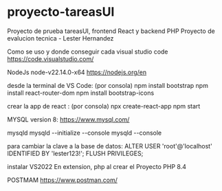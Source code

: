 # proyecto-tareasUI
Proyecto de prueba tareasUI, frontend React y backend PHP
Proyecto de evalucion tecnica - Lester Hernandez

Como se uso y donde conseguir cada
visual studio code
https://code.visualstudio.com/

NodeJs
node-v22.14.0-x64
https://nodejs.org/en


desde la terminal de VS Code: (por consola)
npm install bootstrap
npm install react-router-dom
npm install bootstrap-icons


crear la app de react : (por consola)
npx create-react-app
npm start



MYSQL version 8:
https://www.mysql.com/

mysqld
mysqld --initialize --console
mysqld --console

 
para cambiar la clave a la base de datos:
ALTER USER 'root'@'localhost' IDENTIFIED BY 'lester123!';
FLUSH PRIVILEGES;


instalar VS2022
En extension, php
al crear el Proyecto PHP 8.4

POSTMAM
https://www.postman.com/
